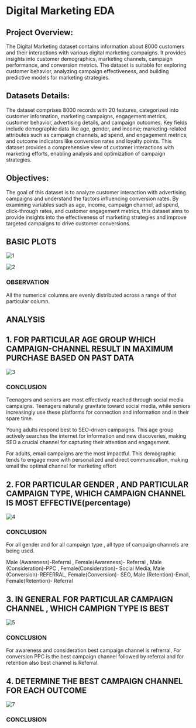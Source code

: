# Digital Marketing EDA

## Project Overview:
The Digital Marketing dataset contains information about 8000 customers and their interactions with various digital marketing campaigns. It provides insights into customer demographics, marketing channels, campaign performance, and conversion metrics. The dataset is suitable for exploring customer behavior, analyzing campaign effectiveness, and building predictive models for marketing strategies.

## Datasets Details:
The dataset comprises 8000 records with 20 features, categorized into customer information, marketing campaigns, engagement metrics, customer behavior, advertising details, and campaign outcomes. Key fields include demographic data like age, gender, and income; marketing-related attributes such as campaign channels, ad spend, and engagement metrics; and outcome indicators like conversion rates and loyalty points. This dataset provides a comprehensive view of customer interactions with marketing efforts, enabling analysis and optimization of campaign strategies.

## Objectives:
The goal of this dataset is to analyze customer interaction with advertising campaigns and understand the factors influencing conversion rates. By examining variables such as age, income, campaign channel, ad spend, click-through rates, and customer engagement metrics, this dataset aims to provide insights into the effectiveness of marketing strategies and improve targeted campaigns to drive customer conversions.

## BASIC PLOTS

![1](https://github.com/user-attachments/assets/9b9e1714-09b8-4721-9f4f-1eb3bceffbf7)

![2](https://github.com/user-attachments/assets/196e2241-7f52-4ca3-b1a8-973822b3f56d)

### OBSERVATION

All the numerical columns are evenly distributed across a range of that particular column.


## ANALYSIS

## 1. FOR PARTICULAR  AGE GROUP WHICH CAMPAIGN-CHANNEL RESULT IN MAXIMUM PURCHASE BASED ON PAST DATA

![3](https://github.com/user-attachments/assets/b1499930-a479-4e58-9652-4cb0be69d854)

### CONCLUSION

Teenagers and seniors are most effectively reached through social media campaigns. Teenagers naturally gravitate toward social media, while seniors increasingly use these platforms for connection and information and in their spare time.

Young adults respond best to SEO-driven campaigns. This age group actively searches the internet for information and new discoveries, making SEO a crucial channel for capturing their attention and engagement.

For adults, email campaigns are the most impactful. This demographic tends to engage more with personalized and direct communication, making email the optimal channel for marketing effort


## 2. FOR PARTICULAR GENDER , AND PARTICULAR CAMPAIGN TYPE, WHICH CAMPAIGN CHANNEL IS MOST EFFECTIVE(percentage)

![4](https://github.com/user-attachments/assets/5c25996c-91bf-4733-b073-efecd92ef6ea)

### CONCLUSION

For all gender and for all campaign type , all type of campaign channels are being used.

Male (Awareness)-Referral ,
Female(Awareness)- Referral ,
Male (Consideration)-PPC ,
Female(Consideration)- Social Media,
Male (Conversion)-REFERRAL,
Female(Conversion)- SEO,
Male (Retention)-Email,
Female(Retention)- Referral


## 3. IN GENERAL FOR PARTICULAR CAMPAIGN CHANNEL , WHICH CAMPIGN TYPE IS BEST

![5](https://github.com/user-attachments/assets/ba8e8f06-085a-4bd4-83ec-d7ac1b5414b2)

### CONCLUSION
For awareness and consideration best campaign channel is refrerral, For conversion PPC is the best campaign channel followed by referral and for retention also best channel is Referral.


## 4. DETERMINE THE BEST CAMPAIGN CHANNEL FOR EACH OUTCOME

![7](https://github.com/user-attachments/assets/c60a705c-946b-429b-975b-88bcceb692ad)

### CONCLUSION




